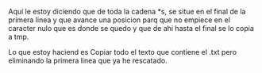 Aquí le estoy diciendo que de toda la cadena *s, se situe en el final de la primera linea y que avance una posicion parq que no empiece en el caracter nulo que es donde se quedo y que de ahi hasta el final se lo copia a tmp.

Lo que estoy haciend es Copiar todo el texto que contiene el .txt pero eliminando la primera linea que ya he rescatado.
